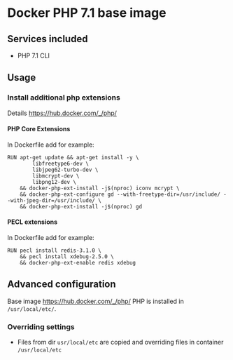 # Docker PHP 7.1 base image

## Services included

* PHP 7.1 CLI

## Usage

### Install additional php extensions

Details https://hub.docker.com/_/php/ 

#### PHP Core Extensions

In Dockerfile add for example:

```
RUN apt-get update && apt-get install -y \
        libfreetype6-dev \
        libjpeg62-turbo-dev \
        libmcrypt-dev \
        libpng12-dev \
    && docker-php-ext-install -j$(nproc) iconv mcrypt \
    && docker-php-ext-configure gd --with-freetype-dir=/usr/include/ --with-jpeg-dir=/usr/include/ \
    && docker-php-ext-install -j$(nproc) gd
```

#### PECL extensions

In Dockerfile add for example:

```
RUN pecl install redis-3.1.0 \
    && pecl install xdebug-2.5.0 \
    && docker-php-ext-enable redis xdebug
```

## Advanced configuration

Base image https://hub.docker.com/_/php/
PHP is installed in `/usr/local/etc/`.

### Overriding settings

- Files from dir `usr/local/etc` are copied and overriding files in container `/usr/local/etc`
